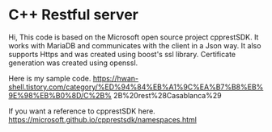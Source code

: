 # C++ Restful server

Hi, This code is based on the Microsoft open source project cpprestSDK.
It works with MariaDB and communicates with the client in a Json way.
It also supports Https and was created using boost's ssl library. Certificate generation was created using openssl.


Here is my sample code. https://hwan-shell.tistory.com/category/%ED%94%84%EB%A1%9C%EA%B7%B8%EB%9E%98%EB%B0%8D/C%2B% 2B%20rest%28Casablanca%29

If you want a reference to cpprestSDK here. https://microsoft.github.io/cpprestsdk/namespaces.html

